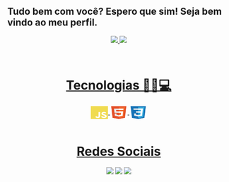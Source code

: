 ## Tudo bem com você? Espero que sim! Seja bem vindo ao meu perfil. 

<div align="center">
  <a href="https://github.com/carolina-perrelli">
  <img height="180em" src="https://github-readme-stats.vercel.app/api?username=carolina-perrelli&show_icons=true&theme=onedark&include_all_commits=true&count_private=true"/>
  <img height="180em" src="https://github-readme-stats.vercel.app/api/top-langs/?username=carolina-perrelli&layout=compact&langs_count=7&theme=onedark"/>
</div>
<br> 
    
<div  align="center"> 
  <div style="display: inline_block"><br>
    <h1 align="center">Tecnologias 👩🏻💻</h1>
  <img align="center" alt="Carolina-Js" height="30" width="40" src="https://raw.githubusercontent.com/devicons/devicon/master/icons/javascript/javascript-plain.svg">
  <img align="center" alt="Carolina-HTML" height="30" width="40" src="https://raw.githubusercontent.com/devicons/devicon/master/icons/html5/html5-original.svg">
  <img align="center" alt="Carolina-CSS" height="30" width="40" src="https://raw.githubusercontent.com/devicons/devicon/master/icons/css3/css3-original.svg">
    
 </div>
 <br>
 
   <h1 align="center">Redes Sociais</h1>
 
 <div>
  <a href="https://discord.gg/QnNWgn99" target="_blank"><img src="https://img.shields.io/badge/-Discord-%230077B5?style=for-the-badge&logo=discord&logoColor=white" target="_blank"></a>
  <a href = "mailto:carolina14.perrelli@gmail.com"><img src="https://img.shields.io/badge/-Gmail-%23333?style=for-the-badge&logo=gmail&logoColor=white" target="_blank"></a>
  <a href="https://instagram.com/carolina.perrelli" target="_blank"><img src="https://img.shields.io/badge/-Instagram-%23E4405F?style=for-the-badge&logo=instagram&logoColor=white" target="_blank"></a>  
 </div>
